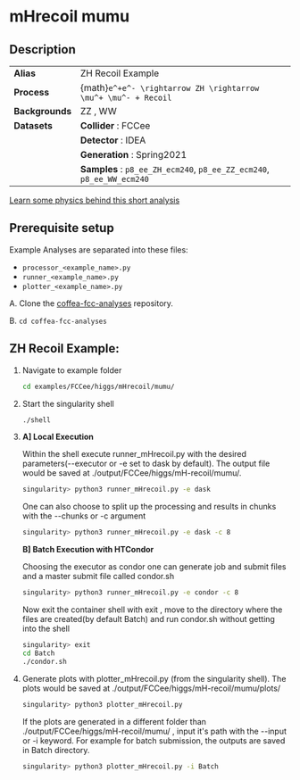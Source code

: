 # mHrecoil mumu 

## Description
|||
|-------|-------------------|
| **Alias** | ZH Recoil Example|
| **Process** | {math}`e^+e^- \rightarrow ZH \rightarrow \mu^+ \mu^- + Recoil` |
| **Backgrounds** | ZZ , WW |
| **Datasets** | **Collider** : FCCee |
|               | **Detector** : IDEA |
|               | **Generation** : Spring2021 |
|               | **Samples** : `p8_ee_ZH_ecm240`, `p8_ee_ZZ_ecm240`, `p8_ee_WW_ecm240` |

[Learn some physics behind this short analysis](https://www.prayagyadav.me)


## Prerequisite setup
Example Analyses are separated into these files:
- `processor_<example_name>.py`
- `runner_<example_name>.py`
- `plotter_<example_name>.py`

A. Clone the [coffea-fcc-analyses](https://github.com/prayagyadav/coffea-fcc-analyses.git) repository.

B. `cd coffea-fcc-analyses`

## ZH Recoil Example:


1. Navigate to example folder
   ```bash
   cd examples/FCCee/higgs/mHrecoil/mumu/
   ```
   
2. Start the singularity shell
   ```bash
   ./shell
   ```
   
3. **A] Local Execution**
   
     Within the shell execute runner_mHrecoil.py with the desired parameters(--executor or -e set to dask by default). The output file would be saved at ./output/FCCee/higgs/mH-recoil/mumu/.
      ```bash
      singularity> python3 runner_mHrecoil.py -e dask
      ```
     One can also choose to split up the processing and results in chunks with the --chunks or -c argument
      ```bash
      singularity> python3 runner_mHrecoil.py -e dask -c 8
      ```
      
     **B] Batch Execution with HTCondor**
   
     Choosing the executor as condor one can generate job and submit files and a master submit file called condor.sh
      ```bash
      singularity> python3 runner_mHrecoil.py -e condor -c 8
      ```
     Now exit the container shell with exit , move to the directory where the files are created(by default Batch) and run condor.sh without getting into the shell
     ```bash
     singularity> exit
     cd Batch
     ./condor.sh
     ```
     
5. Generate plots with plotter_mHrecoil.py (from the singularity shell). The plots would be saved at ./output/FCCee/higgs/mH-recoil/mumu/plots/
   ```bash
   singularity> python3 plotter_mHrecoil.py
   ```
   If the plots are generated in a different folder than ./output/FCCee/higgs/mH-recoil/mumu/ , input it's path with the --input or -i keyword. For example for batch submission, the outputs are saved in Batch directory.
   ```bash
   singularity> python3 plotter_mHrecoil.py -i Batch
   ```
